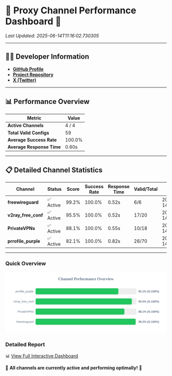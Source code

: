 # 🌟 Proxy Channel Performance Dashboard 🌟

_Last Updated: 2025-06-14T11:16:02.730305_

---

## 👩‍💻 Developer Information

- **[GitHub Profile](https://github.com/4n0nymou3)**  
- **[Project Repository](https://github.com/4n0nymou3/multi-proxy-config-fetcher)**  
- **[X (Twitter)](https://x.com/4n0nymou3)**  

---

## 📊 Performance Overview

| Metric                | Value       |
|-----------------------|-------------|
| **Active Channels**   | 4 / 4       |
| **Total Valid Configs** | 59          |
| **Average Success Rate** | 100.0%      |
| **Average Response Time** | 0.60s       |

---

## 📋 Detailed Channel Statistics

| Channel          | Status     | Score  | Success Rate | Response Time | Valid/Total | Last Success               |
|------------------|------------|--------|--------------|---------------|-------------|----------------------------|
| **freewireguard**  | ✅ Active  | 99.2%  | 100.0% | 0.52s         | 6/6       | 2025-06-14T11:16:02.728997 |
| **v2ray_free_conf**  | ✅ Active  | 95.5%  | 100.0% | 0.52s         | 17/20       | 2025-06-14T11:16:01.591298 |
| **PrivateVPNs**  | ✅ Active  | 88.1%  | 100.0% | 0.55s         | 10/18       | 2025-06-14T11:16:02.176627 |
| **prrofile_purple**  | ✅ Active  | 82.1%  | 100.0% | 0.82s         | 26/70       | 2025-06-14T11:16:00.976448 |

---

### Quick Overview
<div align="center">
  <a href="https://raw.githubusercontent.com/nullluser/NullRepo/refs/heads/main/assets/channel_stats_chart.svg">
    <img src="https://raw.githubusercontent.com/nullluser/NullRepo/refs/heads/main/assets/channel_stats_chart.svg" alt="Source Performance Statistics" width="800">
  </a>
</div>

### Detailed Report
📊 [View Full Interactive Dashboard](https://htmlpreview.github.io/?https://github.com/nullluser/NullRepo/blob/main/assets/performance_report.html)

🎉 **All channels are currently active and performing optimally!** 🎉

